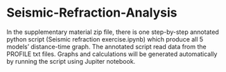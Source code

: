 # Seismic-Refraction-Analysis

In the supplementary material zip file, there is one step-by-step annotated python script (Seismic refraction exercise.ipynb) which produce all 5 models’ distance-time graph. 
The annotated script read data from the PROFILE txt files. Graphs and calculations will be generated automatically by running the script using Jupiter notebook.
